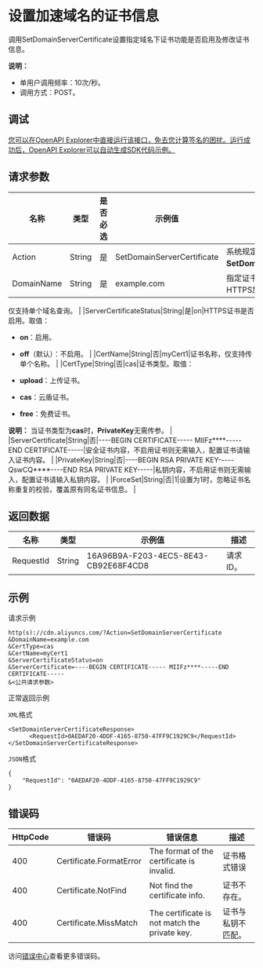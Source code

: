 # 设置加速域名的证书信息

调用SetDomainServerCertificate设置指定域名下证书功能是否启用及修改证书信息。

**说明：**

-   单用户调用频率：10次/秒。
-   调用方式：POST。

## 调试

[您可以在OpenAPI Explorer中直接运行该接口，免去您计算签名的困扰。运行成功后，OpenAPI Explorer可以自动生成SDK代码示例。](https://api.aliyun.com/#product=Cdn&api=SetDomainServerCertificate&type=RPC&version=2018-05-10)

## 请求参数

|名称|类型|是否必选|示例值|描述|
|--|--|----|---|--|
|Action|String|是|SetDomainServerCertificate|系统规定参数。取值：**SetDomainServerCertificate**。 |
|DomainName|String|是|example.com|指定证书所属加速域名，需属于HTTPS加速类型。

 仅支持单个域名查询。 |
|ServerCertificateStatus|String|是|on|HTTPS证书是否启用。取值：

 -   **on**：启用。
-   **off**（默认）：不启用。 |
|CertName|String|否|myCert1|证书名称，仅支持传单个名称。 |
|CertType|String|否|cas|证书类型。取值：

 -   **upload**：上传证书。
-   **cas**：云盾证书。
-   **free**：免费证书。

 **说明：** 当证书类型为**cas**时，**PrivateKey**无需传参。 |
|ServerCertificate|String|否|----BEGIN CERTIFICATE----- MIIFz\*\*\*\*-----END CERTIFICATE-----|安全证书内容，不启用证书则无需输入，配置证书请输入证书内容。 |
|PrivateKey|String|否|----BEGIN RSA PRIVATE KEY-----QswCQ\*\*\*\*----END RSA PRIVATE KEY-----|私钥内容，不启用证书则无需输入，配置证书请输入私钥内容。 |
|ForceSet|String|否|1|设置为1时，忽略证书名称重复的校验，覆盖原有同名证书信息。 |

## 返回数据

|名称|类型|示例值|描述|
|--|--|---|--|
|RequestId|String|16A96B9A-F203-4EC5-8E43-CB92E68F4CD8|请求ID。 |

## 示例

请求示例

```
http(s)://cdn.aliyuncs.com/?Action=SetDomainServerCertificate
&DomainName=example.com
&CertType=cas
&CertName=myCert1
&ServerCertificateStatus=on
&ServerCertificate=----BEGIN CERTIFICATE----- MIIFz****-----END CERTIFICATE-----
&<公共请求参数>
```

正常返回示例

`XML`格式

```
<SetDomainServerCertificateResponse>
	  <RequestId>0AEDAF20-4DDF-4165-8750-47FF9C1929C9</RequestId>
</SetDomainServerCertificateResponse>
```

`JSON`格式

```
{ 
    "RequestId": "0AEDAF20-4DDF-4165-8750-47FF9C1929C9" 
}
```

## 错误码

|HttpCode|错误码|错误信息|描述|
|--------|---|----|--|
|400|Certificate.FormatError|The format of the certificate is invalid.|证书格式错误|
|400|Certificate.NotFind|Not find the certificate info.|证书不存在。|
|400|Certificate.MissMatch|The certificate is not match the private key.|证书与私钥不匹配。|

访问[错误中心](https://error-center.aliyun.com/status/product/Cdn)查看更多错误码。

